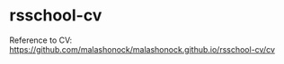 # rsschool-cv

Reference to CV: <https://github.com/malashonock/malashonock.github.io/rsschool-cv/cv>